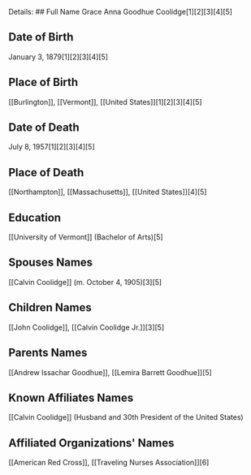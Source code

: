 Details: ## Full Name
Grace Anna Goodhue Coolidge[1][2][3][4][5]

## Date of Birth
January 3, 1879[1][2][3][4][5]

## Place of Birth
[[Burlington]], [[Vermont]], [[United States]][1][2][3][4][5]

## Date of Death
July 8, 1957[1][2][3][4][5]

## Place of Death
[[Northampton]], [[Massachusetts]], [[United States]][4][5]

## Education
[[University of Vermont]] (Bachelor of Arts)[5]

## Spouses Names
[[Calvin Coolidge]] (m. October 4, 1905)[3][5]

## Children Names
[[John Coolidge]],
[[Calvin Coolidge Jr.]][3][5]

## Parents Names
[[Andrew Issachar Goodhue]], 
[[Lemira Barrett Goodhue]][5]

## Known Affiliates Names
[[Calvin Coolidge]] (Husband and 30th President of the United States)

## Affiliated Organizations' Names
[[American Red Cross]],
[[Traveling Nurses Association]][6]

